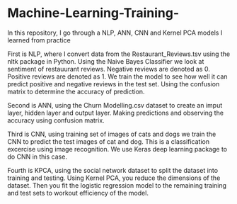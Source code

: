 # Machine-Learning-Training-

In this repository, I go through a NLP, ANN, CNN and Kernel PCA models I learned from practice 

First is NLP, where I convert data from the Restaurant_Reviews.tsv using the nltk package in Python. 
Using the Naive Bayes Classifier we look at sentiment of restauurant reviews. Negative reviews are denoted as 0. Positive reviews are denoted as 1. We train the model to see how well it can predict positive and negative reviews in the test set. Using the confusion matrix to determine the accuracy of prediction.

Second is ANN, using the Churn Modelling.csv dataset to create an imput layer, hidden layer and output layer. Making predictions and observing the accuracy using confusion matrix.  

Third is CNN, using training set of images of cats and dogs we train the CNN to predict the test images of cat and dog. This is a classification excercise using image recognition. We use Keras deep learning package to do CNN in this case.

Fourth is KPCA, using the social network dataset to split the dataset into training and testing. Using Kernel PCA, you reduce the dimensions of the dataset. Then you fit the logistic regression model to the remaining training and test sets to workout efficiency of the model. 
